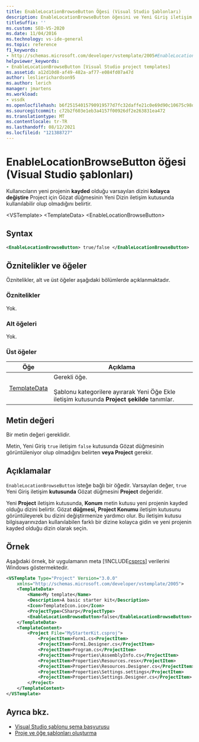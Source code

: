 ```yaml
---
title: EnableLocationBrowseButton Öğesi (Visual Studio Şablonları)
description: EnableLocationBrowseButton öğesini ve Yeni Giriş iletişim kutusunda Gözat düğmesinin kullanılabilir olup olmadığını nasıl Project öğrenin.
titleSuffix: ''
ms.custom: SEO-VS-2020
ms.date: 11/04/2016
ms.technology: vs-ide-general
ms.topic: reference
f1_keywords:
- http://schemas.microsoft.com/developer/vstemplate/2005#EnableLocationBrowseButton
helpviewer_keywords:
- EnableLocationBrowseButton [Visual Studio project templates]
ms.assetid: a12d10d8-af49-482a-af77-e084fd07a47d
author: leslierichardson95
ms.author: lerich
manager: jmartens
ms.workload:
- vssdk
ms.openlocfilehash: b6f25154015790919577d7fc32daffe21c0e69d90c10675c98dd2ad5d1314eed
ms.sourcegitcommit: c72b2f603e1eb3a4157f00926df2e263831ea472
ms.translationtype: MT
ms.contentlocale: tr-TR
ms.lasthandoff: 08/12/2021
ms.locfileid: "121388727"
---
```

# <a name="enablelocationbrowsebutton-element-visual-studio-templates"></a>EnableLocationBrowseButton öğesi (Visual Studio şablonları)
Kullanıcıların yeni projenin **kayded** olduğu varsayılan dizini **kolayca değiştire** Project için Gözat düğmesinin Yeni Dizin iletişim kutusunda kullanılabilir olup olmadığını belirtir.

 \<VSTemplate> \<TemplateData>
 \<EnableLocationBrowseButton>

## <a name="syntax"></a>Syntax

```xml
<EnableLocationBrowseButton> true/false </EnableLocationBrowseButton>
```

## <a name="attributes-and-elements"></a>Öznitelikler ve öğeler
 Öznitelikler, alt ve üst öğeler aşağıdaki bölümlerde açıklanmaktadır.

### <a name="attributes"></a>Öznitelikler
 Yok.

### <a name="child-elements"></a>Alt öğeleri
 Yok.

### <a name="parent-elements"></a>Üst öğeler

|Öğe|Açıklama|
|-------------|-----------------|
|[TemplateData](../extensibility/templatedata-element-visual-studio-templates.md)|Gerekli öğe.<br /><br /> Şablonu kategorilere ayırarak Yeni Öğe Ekle iletişim kutusunda **Project** **şekilde** tanımlar.|

## <a name="text-value"></a>Metin değeri
 Bir metin değeri gereklidir.

 Metin, Yeni Giriş `true` iletişim `false` kutusunda Gözat düğmesinin  görüntüleniyor olup olmadığını belirten **veya Project** gerekir.

## <a name="remarks"></a>Açıklamalar
 `EnableLocationBrowseButton` isteğe bağlı bir öğedir. Varsayılan değer, `true` Yeni Giriş iletişim **kutusunda** Gözat düğmesini **Project** değeridir.

 Yeni **Project** iletişim kutusunda, **Konum** metin kutusu yeni projenin kayded olduğu dizini belirtir. Gözat **düğmesi,** **Project Konumu** iletişim kutusunu görüntüleyerek bu dizini değiştirmenize yardımcı olur. Bu iletişim kutusu bilgisayarınızdan kullanılabilen farklı bir dizine kolayca gidin ve yeni projenin kayded olduğu dizin olarak seçin.

## <a name="example"></a>Örnek
 Aşağıdaki örnek, bir uygulamanın meta [!INCLUDE[csprcs](../data-tools/includes/csprcs_md.md)] verilerini Windows göstermektedir.

```xml
<VSTemplate Type="Project" Version="3.0.0"
    xmlns="http://schemas.microsoft.com/developer/vstemplate/2005">
    <TemplateData>
        <Name>My template</Name>
        <Description>A basic starter kit</Description>
        <Icon>TemplateIcon.ico</Icon>
        <ProjectType>CSharp</ProjectType>
        <EnableLocationBrowseButton>false</EnableLocationBrowseButton>
    </TemplateData>
    <TemplateContent>
        <Project File="MyStarterKit.csproj">
            <ProjectItem>Form1.cs<ProjectItem>
            <ProjectItem>Form1.Designer.cs</ProjectItem>
            <ProjectItem>Program.cs</ProjectItem>
            <ProjectItem>Properties\AssemblyInfo.cs</ProjectItem>
            <ProjectItem>Properties\Resources.resx</ProjectItem>
            <ProjectItem>Properties\Resources.Designer.cs</ProjectItem>
            <ProjectItem>Properties\Settings.settings</ProjectItem>
            <ProjectItem>Properties\Settings.Designer.cs</ProjectItem>
        </Project>
    </TemplateContent>
</VSTemplate>
```

## <a name="see-also"></a>Ayrıca bkz.
- [Visual Studio şablonu şema başvurusu](../extensibility/visual-studio-template-schema-reference.md)
- [Proje ve öğe şablonları oluşturma](../ide/creating-project-and-item-templates.md)
